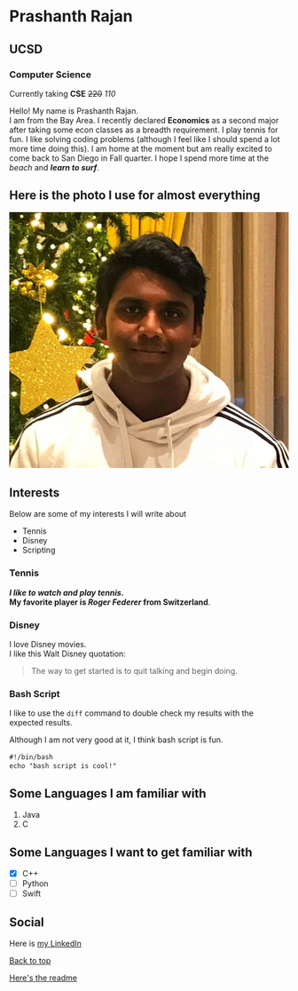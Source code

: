# Prashanth Rajan
## UCSD
### Computer Science

Currently taking **CSE** ~~220~~ *110*

Hello! My name is Prashanth Rajan.  
I am from the Bay Area. I recently declared **Economics** as a second major after taking some econ classes as a breadth requirement. I play tennis for fun. I like solving coding problems (although I feel like I should spend a lot more time doing this). I am home at the moment but am really excited to come back to San Diego in Fall quarter. I hope I spend more time at the *beach* and ***learn to surf***.

## Here is the photo I use for almost everything
![Prashanth Face](prashanthface.jpeg)

## Interests

Below are some of my interests I will write about  
* Tennis
* Disney
* Scripting

### Tennis

***I like to watch and play tennis.***<br>
**My favorite player is _Roger Federer_ from Switzerland**.

### Disney
I love Disney movies.  
I like this Walt Disney quotation:
>The way to get started is to quit talking and begin doing.

### Bash Script

I like to use the `diff` command to double check my results with the expected results.

Although I am not very good at it, I think bash script is fun.
```
#!/bin/bash
echo "bash script is cool!"
```
## Some Languages I am familiar with
1. Java
2. C

## Some Languages I want to get familiar with
- [X] C++
- [ ] Python
- [ ] Swift

## Social

Here is [my LinkedIn](https://www.linkedin.com/in/rajanprashanth/)

[Back to top](#prashanth-rajan)

[Here's the readme](./README.md)


